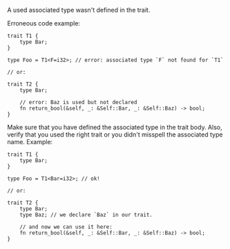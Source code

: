 A used associated type wasn't defined in the trait.

Erroneous code example:

```compile_fail,E0220
trait T1 {
    type Bar;
}

type Foo = T1<F=i32>; // error: associated type `F` not found for `T1`

// or:

trait T2 {
    type Bar;

    // error: Baz is used but not declared
    fn return_bool(&self, _: &Self::Bar, _: &Self::Baz) -> bool;
}
```

Make sure that you have defined the associated type in the trait body.
Also, verify that you used the right trait or you didn't misspell the
associated type name. Example:

```
trait T1 {
    type Bar;
}

type Foo = T1<Bar=i32>; // ok!

// or:

trait T2 {
    type Bar;
    type Baz; // we declare `Baz` in our trait.

    // and now we can use it here:
    fn return_bool(&self, _: &Self::Bar, _: &Self::Baz) -> bool;
}
```
